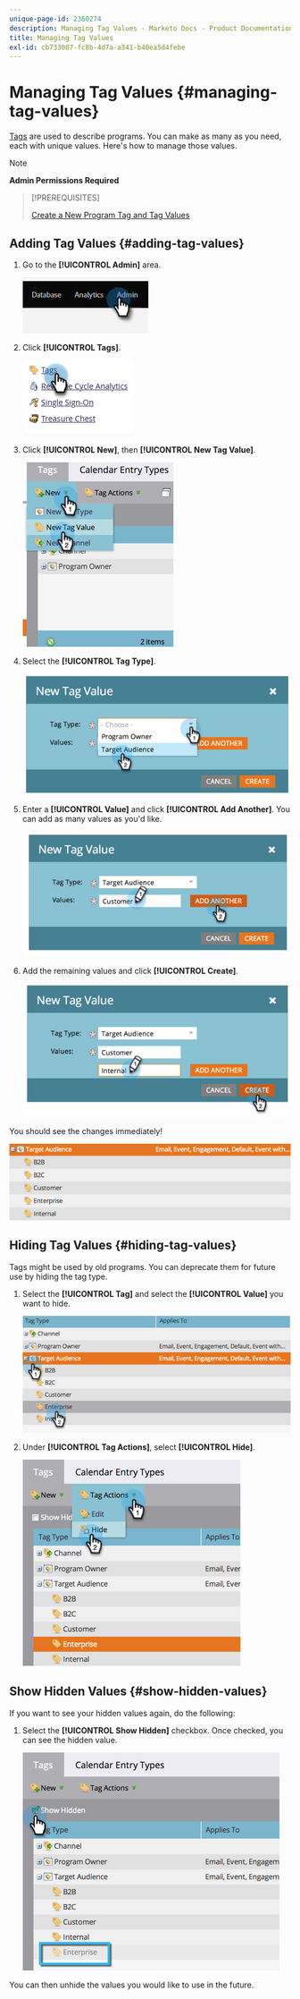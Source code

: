 ```yaml
---
unique-page-id: 2360274
description: Managing Tag Values - Marketo Docs - Product Documentation
title: Managing Tag Values
exl-id: cb733007-fc8b-4d7a-a341-b40ea5d4febe
---
```

# Managing Tag Values {#managing-tag-values}

[Tags](/help/marketo/product-docs/core-marketo-concepts/programs/working-with-programs/understanding-tags.md) are used to describe programs. You can make as many as you need, each with unique values. Here's how to manage those values.

>[!NOTE]
>
>**Admin Permissions Required**

>[!PREREQUISITES]
>
>[Create a New Program Tag and Tag Values](/help/marketo/product-docs/administration/tags/create-a-new-program-tag-and-tag-values.md)

## Adding Tag Values {#adding-tag-values}

1. Go to the **[!UICONTROL Admin]** area.

   ![](assets/managing-tag-values-1.png)

1. Click **[!UICONTROL Tags]**.

   ![](assets/managing-tag-values-2.png)

1. Click **[!UICONTROL New]**, then **[!UICONTROL New Tag Value]**.

   ![](assets/managing-tag-values-3.png)

1. Select the **[!UICONTROL Tag Type]**.

   ![](assets/managing-tag-values-4.png)

1. Enter a **[!UICONTROL Value]** and click **[!UICONTROL Add Another]**. You can add as many values as you'd like.

   ![](assets/managing-tag-values-5.png)

1. Add the remaining values and click **[!UICONTROL Create]**.

   ![](assets/managing-tag-values-6.png)

You should see the changes immediately!

   ![](assets/managing-tag-values-7.png)

## Hiding Tag Values {#hiding-tag-values}

Tags might be used by old programs. You can deprecate them for future use by hiding the tag type.

1. Select the **[!UICONTROL Tag]** and select the **[!UICONTROL Value]** you want to hide.

   ![](assets/managing-tag-values-8.png)

1. Under **[!UICONTROL Tag Actions]**, select **[!UICONTROL Hide]**.

   ![](assets/managing-tag-values-9.png)

## Show Hidden Values {#show-hidden-values}

If you want to see your hidden values again, do the following:

1. Select the **[!UICONTROL Show Hidden]** checkbox. Once checked, you can see the hidden value.

   ![](assets/managing-tag-values-10.png)

You can then unhide the values you would like to use in the future.
